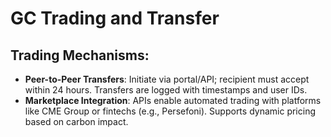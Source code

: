 # GC Trading and Transfer

## **Trading Mechanisms**:

* **Peer-to-Peer Transfers**: Initiate via portal/API; recipient must accept within 24 hours. Transfers are logged with timestamps and user IDs.
* **Marketplace Integration**: APIs enable automated trading with platforms like CME Group or fintechs (e.g., Persefoni). Supports dynamic pricing based on carbon impact.
